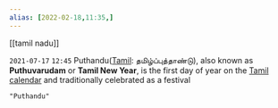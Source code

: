 ```yaml
---
alias: [2022-02-18,11:35,]
---
```

[[tamil nadu]]

`2021-07-17`  `12:45`
Puthandu([Tamil](https://en.wikipedia.org/wiki/Tamil_language): தமிழ்ப்புத்தாண்டு), also known as **Puthuvarudam** or **Tamil New Year**, is the first day of year on the [Tamil calendar](https://en.wikipedia.org/wiki/Tamil_calendar "Tamil calendar") and traditionally celebrated as a festival
```query
"Puthandu"
```